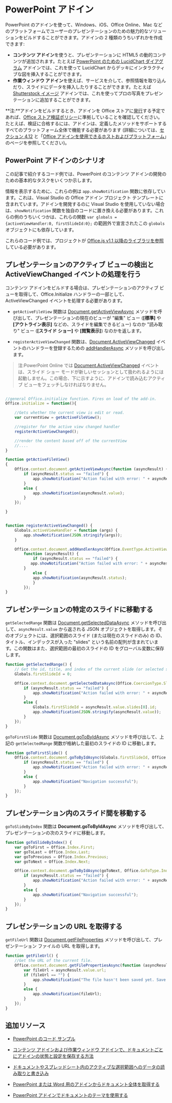 # <a name="powerpoint-add-ins"></a>PowerPoint アドイン

PowerPoint のアドインを使って、Windows、iOS、Office Online、Mac などのプラットフォームでユーザーのプレゼンテーションのための魅力的なソリューションをビルドすることができます。アドインの 2 種類のうちいずれかを作成できます:

- **コンテンツ アドイン**を使うと、プレゼンテーションに HTML5 の動的コンテンツが追加されます。たとえば [PowerPoint のための LucidChart ダイアグラム](https://store.office.com/en-us/app.aspx?assetid=WA104380117&ui=en-US&rs=en-US&ad=US&clickedfilter=OfficeProductFilter%3APowerPoint&productgroup=PowerPoint&homprd=PowerPoint&sourcecorrid=950950b7-aa6c-4766-95fa-e75d37266c21&homappcat=Productivity&homapppos=3&homchv=2&appredirect=false) アドインでは、これを使って LucidChart からデッキにインタラクティブな図を挿入することができます。
- **作業ウィンドウ アドイン**を使えば、サービスを介して、参照情報を取り込んだり、スライドにデータを挿入したりすることができます。たとえば [Shutterstock イメージ](https://store.office.com/en-us/app.aspx?assetid=WA104380169&ui=en-US&rs=en-US&ad=US&clickedfilter=OfficeProductFilter%3APowerPoint&productgroup=PowerPoint&homprd=PowerPoint&sourcecorrid=950950b7-aa6c-4766-95fa-e75d37266c21&homappcat=Editor%2527s%2BPicks&homapppos=0&homchv=1&appredirect=false) アドインでは、これを使ってプロの写真をプレゼンテーションに追加することができます。 

>
  **注:**アドインをビルドするとき、アドインを Office ストアに[発行](../publish/publish.md)する予定であれば、[Office ストア検証ポリシー](https://msdn.microsoft.com/en-us/library/jj220035.aspx)に準拠していることを確認してください。たとえば、検証に合格するには、アドインは、定義したメソッドをサポートするすべてのプラットフォーム全体で機能する必要があります (詳細については、[セクション 4.12](https://msdn.microsoft.com/en-us/library/jj220035.aspx#Anchor_3) と「[Office アドインを使用できるホストおよびプラットフォーム](https://dev.office.com/add-in-availability)」のページを参照してください)。

## <a name="powerpoint-add-in-scenarios"></a>PowerPoint アドインのシナリオ

この記事で紹介するコード例では、PowerPoint のコンテンツ アドインの開発のための基本的なタスクをいくつか示します。 

情報を表示するために、これらの例は `app.showNotification` 関数に依存しています。これは、Visual Studio の Office アドイン プロジェクト テンプレートに含まれています。アドインを開発するのに Visual Studio を使用していない場合は、`showNotification` 関数を独自のコードに置き換える必要があります。これらの例のうちいくつかは、これらの関数 `var globals = {activeViewHandler:0, firstSlideId:0};` の範囲外で宣言されたこの `globals` オブジェクトにも依存しています。

これらのコード例では、プロジェクトが [Office.js v1.1 以降のライブラリを参照](../../docs/develop/referencing-the-javascript-api-for-office-library-from-its-cdn.md)している必要があります。


## <a name="detect-the-presentations-active-view-and-handle-the-activeviewchanged-event"></a>プレゼンテーションのアクティブ ビューの検出と ActiveViewChanged イベントの処理を行う

コンテンツ アドインをビルドする場合は、プレゼンテーションのアクティブ ビューを取得して、Office.Initialize ハンドラーの一部として、ActiveViewChanged イベントを処理する必要があります。


- `getActiveFileView` 関数は [Document.getActiveViewAsync](http://dev.office.com/reference/add-ins/shared/document.getactiveviewasync) メソッドを呼び出して、プレゼンテーションの現在のビューが "編集" ビュー (**[標準]** や **[アウトライン表示]** などの、スライドを編集できるビュー) なのか "読み取り" ビュー (**[スライド ショー]** や **[閲覧表示]**) なのかを返します。


- `registerActiveViewChanged` 関数は、[Document.ActiveViewChanged](http://dev.office.com/reference/add-ins/shared/document.activeviewchanged) イベントのハンドラーを登録するための [addHandlerAsync](http://dev.office.com/reference/add-ins/shared/document.addhandlerasync) メソッドを呼び出します。 
> 注:PowerPoint Online では [Document.ActiveViewChanged](http://dev.office.com/reference/add-ins/shared/document.activeviewchanged) イベントは、スライド ショー モードが新しいセッションとして扱われるようには起動しません。この場合、下に示すように、アドインで読み込むアクティブ ビューをフェッチしなければなりません。



```js

//general Office.initialize function. Fires on load of the add-in.
Office.initialize = function(){

    //Gets whether the current view is edit or read.
    var currentView = getActiveFileView();

    //register for the active view changed handler
    registerActiveViewChanged();

    //render the content based off of the currentView
    //....
}

function getActiveFileView()
{
    Office.context.document.getActiveViewAsync(function (asyncResult) {
        if (asyncResult.status == "failed") {
            app.showNotification("Action failed with error: " + asyncResult.error.message);
        }
        else {
            app.showNotification(asyncResult.value);
        }
    });

}


function registerActiveViewChanged() {
    Globals.activeViewHandler = function (args) {
        app.showNotification(JSON.stringify(args));
    }

    Office.context.document.addHandlerAsync(Office.EventType.ActiveViewChanged, Globals.activeViewHandler, 
        function (asyncResult) {
            if (asyncResult.status == "failed") {
           app.showNotification("Action failed with error: " + asyncResult.error.message);
        }
            else {
            app.showNotification(asyncResult.status);
            }
        });
}
```
    

## <a name="navigate-to-a-particular-slide-in-the-presentation"></a>プレゼンテーションの特定のスライドに移動する

`getSelectedRange` 関数は [Document.getSelectedDataAsync](http://dev.office.com/reference/add-ins/shared/document.getselecteddataasync) メソッドを呼び出して、`asyncResult.value` から返される JSON オブジェクトを取得します。そのオブジェクトには、選択範囲のスライド (または現在のスライドのみ) の ID、タイトル、インデックスが入った "slides" という名前の配列が含まれています。この関数はまた、選択範囲の最初のスライドの ID をグローバル変数に保存します。


```js
function getSelectedRange() {
    // Get the id, title, and index of the current slide (or selected slides) and store the first slide id */
    Globals.firstSlideId = 0;

    Office.context.document.getSelectedDataAsync(Office.CoercionType.SlideRange, function (asyncResult) {
        if (asyncResult.status == "failed") {
            app.showNotification("Action failed with error: " + asyncResult.error.message);
        }
        else {
            Globals.firstSlideId = asyncResult.value.slides[0].id;
            app.showNotification(JSON.stringify(asyncResult.value));
        }
    });
}
```

`goToFirstSlide` 関数は [Document.goToByIdAsync](http://dev.office.com/reference/add-ins/shared/document.gotobyidasync) メソッドを呼び出して、上記の `getSelectedRange` 関数が格納した最初のスライドの ID に移動します。




```js
function goToFirstSlide() {
    Office.context.document.goToByIdAsync(Globals.firstSlideId, Office.GoToType.Slide, function (asyncResult) {
        if (asyncResult.status == "failed") {
            app.showNotification("Action failed with error: " + asyncResult.error.message);
        }
        else {
            app.showNotification("Navigation successful");
        }
    });
}
```


## <a name="navigate-between-slides-in-the-presentation"></a>プレゼンテーション内のスライド間を移動する

`goToSlideByIndex` 関数は **Document.goToByIdAsync** メソッドを呼び出して、プレゼンテーションの次のスライドに移動します。


```js
function goToSlideByIndex() {
    var goToFirst = Office.Index.First;
    var goToLast = Office.Index.Last;
    var goToPrevious = Office.Index.Previous;
    var goToNext = Office.Index.Next;

    Office.context.document.goToByIdAsync(goToNext, Office.GoToType.Index, function (asyncResult) {
        if (asyncResult.status == "failed") {
            app.showNotification("Action failed with error: " + asyncResult.error.message);
        }
        else {
            app.showNotification("Navigation successful");
        }
    });
}
```

## <a name="get-the-url-of-the-presentation"></a>プレゼンテーションの URL を取得する

`getFileUrl` 関数は [Document.getFileProperties](http://dev.office.com/reference/add-ins/shared/document.getfilepropertiesasync) メソッドを呼び出して、プレゼンテーション ファイルの URL を取得します。


```js
function getFileUrl() {
    //Get the URL of the current file.
    Office.context.document.getFilePropertiesAsync(function (asyncResult) {
        var fileUrl = asyncResult.value.url;
        if (fileUrl == "") {
            app.showNotification("The file hasn't been saved yet. Save the file and try again");
        }
        else {
            app.showNotification(fileUrl);
        }
    });
}
```



## <a name="additional-resources"></a>追加リソース
- [PowerPoint のコード サンプル](https://dev.office.com/code-samples#?filters=powerpoint)

- [コンテンツ アドインおよび作業ウィンドウ アドインで、ドキュメントごとにアドインの状態と設定を保存する方法](../../docs/develop/persisting-add-in-state-and-settings.md#how-to-save-add-in-state-and-settings-per-document-for-content-and-task-pane-add-ins)

- [ドキュメントやスプレッドシート内のアクティブな選択範囲へのデータの読み取りと書き込み](../../docs/develop/read-and-write-data-to-the-active-selection-in-a-document-or-spreadsheet.md)
    
- [PowerPoint または Word 用のアドインからドキュメント全体を取得する](../../docs/develop/get-the-whole-document-from-an-add-in-for-powerpoint-or-word.md)
    
- [PowerPoint アドインでドキュメントのテーマを使用する](../powerpoint/use-document-themes-in-your-powerpoint-add-ins.md)
    
